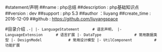 #statement/声明
##name        : php总结
##description : php基础知识点
##version     : dev
##support     : php 5.3
##author      ：liuyang
##create_time : 2016-12-09
##github 		: https://github.com/liuyangspace

#目录介绍
`
.-|
  |- LanguageStatement      # 语言声明，
  |- LanguageExtension      # 语言扩展
  |- DataType               # 常用数据类型
  |- DesignModel            # 常用设计模型
  |- UtilComponent          # 功能扩展
`
